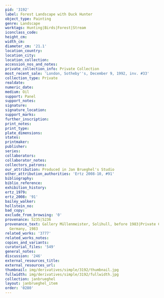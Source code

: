 ```yaml
---
pid: '3192'
label: Forest Landscape with Duck Hunter
object_type: Painting
genre: Landscape
worktags: Hunting|Birds|Forest|Stream
iconclass_code:
height_cm:
width_cm:
diameter_cm: '21.1'
location_country:
location_city:
location_collection:
accession_nos_and_notes:
private_collection_info: Private Collection
most_recent_sale: 'London, Sotheby''s, December 9, 1992, inv. #33'
collection_type: Private
realdate:
numeric_date:
medium: Oil
support: Panel
support_notes:
signature:
signature_location:
support_marks:
further_inscription:
print_notes:
print_type:
plate_dimensions:
states:
printmaker:
publisher:
series:
collaborators:
collaborator_notes:
collectors_patrons:
our_attribution: Produced in Jan Brueghel's Studio
other_attribution_authorities: 'Ertz 2008-10, #91'
bibliography:
biblio_reference:
exhibition_history:
ertz_1979:
ertz_2008: '91'
bailey_walker:
hollstein_no:
bad_copy:
exclude_from_browsing: '0'
provenance: 5235|5236
provenance_text: Gallery Müllenmeister, Solihull, before 1983|Private Collection,
  Germany, 1983
related_works: '3777'
related_works_notes:
copies_and_variants:
curatorial_files: '549'
general_notes:
discussion: '246'
external_resources_title:
external_resources_url:
thumbnail: img/derivatives/simple/3192/thumbnail.jpg
fullwidth: img/derivatives/simple/3192/fullwidth.jpg
collection: janbrueghel
layout: janbrueghel_item
order: '0280'
---
```

